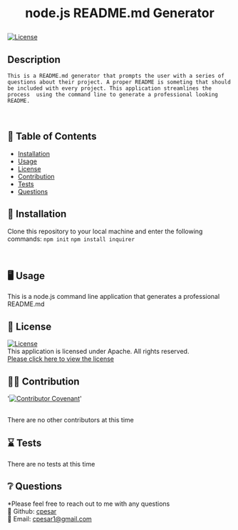 # <p align="center"> node.js README.md Generator </p>
  
  [![License](https://img.shields.io/badge/License-Apache%202.0-blue.svg)](https://opensource.org/licenses/Apache-2.0) 
  <br />

  ## Description
    This is a README.md generator that prompts the user with a series of questions about their project. A proper README is someting that should be included with every project. This application streamlines the process  using the command line to generate a professional looking README.
  <br />
  
  
  

  ## :open_book: Table of Contents
  * [Installation](#installation)
  * [Usage](#usage)
  * [License](#license)
  * [Contribution](#contribution)
  * [Tests](#tests)
  * [Questions](#questions)

  

  ## :wrench: Installation
  <a name="installation">Clone this repository to your local machine and enter the following commands: ``npm init`` ``npm install inquirer``</a>
 
  <br />


  ## :desktop_computer: Usage
  <a name="usage">This is a node.js command line application that generates a professional README.md</a>
  <br />
  
  

  ## :scroll: License 
  <a name="license">[![License](https://img.shields.io/badge/License-Apache%202.0-blue.svg)](https://opensource.org/licenses/Apache-2.0)</a>
  <br />This application is licensed under Apache. All rights reserved.<br />[Please click here to view the license](https://www.apache.org/licenses/LICENSE-2.0.txt)


  ## :weight_lifting_man: Contribution
  '[![Contributor Covenant](https://img.shields.io/badge/Contributor%20Covenant-2.0-4baaaa.svg)](code_of_conduct.md)'

  <br /><a name="contribution">There are no other contributors at this time</a>
  

  ## :hourglass: Tests
  <a name="tests">There are no tests at this time</a>
  

  ## :grey_question: Questions
  *Please feel free to reach out to me with any questions<br />
  :wave: Github: <a name = "questions">[cpesar](https://github.com/cpesar)</a>
  <br />
  :postbox: Email: <a name = "questions">cpesar1@gmail.com</a>
  

  


